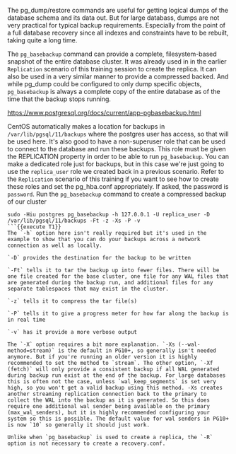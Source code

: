 The pg_dump/restore commands are useful for getting logical dumps of the database schema and its data out. But for large databass, dumps are not very practical for typical backup requirements. Especially from the point of a full database recovery since all indexes and constraints have to be rebuilt, taking quite a long time.

The `pg_basebackup` command can provide a complete, filesystem-based snapshot of the entire database cluster. It was already used in in the earlier `Replication` scenario of this training session to create the replica. It can also be used in a very similar manner to provide a compressed backed. And while pg_dump could be configured to only dump specific objects, `pg_basebackup` is always a complete copy of the entire database as of the time that the backup stops running.

https://www.postgresql.org/docs/current/app-pgbasebackup.html

CentOS automatically makes a location for backups in `/var/lib/pgsql/11/backups` where the postgres user has access, so that will be used here. It's also good to have a non-superuser role that can be used to connect to the database and run these backups. This role must be given the REPLICATION property in order to be able to run `pg_basebackup`. You can make a dedicated role just for backups, but in this case we're just going to use the `replica_user` role we created back in a previous scenario. Refer to the `Replication` scenario of this training if you want to see how to create these roles and set the pg_hba.conf appropriately.  If asked, the password is `password`.
Run the `pg_basebackup` command to create a compressed backup of our cluster
```
sudo -Hiu postgres pg_basebackup -h 127.0.0.1 -U replica_user -D /var/lib/pgsql/11/backups -Ft -z -Xs -P -v
```{{execute T1}}
The `-h` option here isn't really required but it's used in the example to show that you can do your backups across a network connection as well as locally. 

`-D` provides the destination for the backup to be written

`-Ft` tells it to tar the backup up into fewer files. There will be one file created for the base cluster, one file for any WAL files that are generated during the backup run, and additional files for any separate tablespaces that may exist in the cluster.

`-z` tells it to compress the tar file(s)

`-P` tells it to give a progress meter for how far along the backup is in real time

`-v` has it provide a more verbose output

The `-X` option requires a bit more explanation. `-Xs (--wal-method=stream)` is the default in PG10+, so generally isn't needed anymore. But if you're running an older version it is highly recommended to set the method to `stream`. The other option, `-Xf (fetch)` will only provide a consistent backup if all WAL generated during backup run exist at the end of the backup. For large databases this is often not the case, unless `wal_keep_segments` is set very high, so you won't get a valid backup using this method. -Xs creates another streaming replication connection back to the primary to collect the WAL into the backup as it is generated. So this does require one additional wal sender being available on the primary (max_wal_senders), but it is highly recommended configuring your system so this is possible. The default value for wal senders in PG10+ is now `10` so generally it should just work.

Unlike when `pg_basebackup` is used to create a replica, the `-R` option is not necessary to create a recovery.conf.


